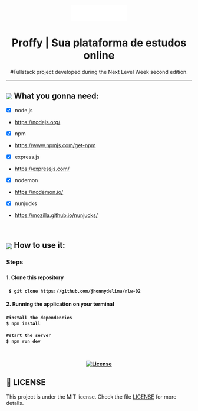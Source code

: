 <h1 align="center">

  <img src="https://github.com/jhonnydelima/nlw-02/blob/master/public/images/logo.svg" color="#8257E5" width="150px"/>
  <br>
  <br>
  Proffy | Sua plataforma de estudos online

</h1>

<p align="center">#Fullstack project developed during the Next Level Week second edition.</p>

<hr />

<h2> <img src= "https://img.icons8.com/plasticine/2x/rocket.png" width="50px" align="center"/> What you gonna need: </h2>

- [x] node.js
* https://nodejs.org/
- [x] npm
* https://www.npmjs.com/get-npm
- [x] express.js
* https://expressjs.com/
- [x] nodemon
* https://nodemon.io/
- [x] nunjucks
* https://mozilla.github.io/nunjucks/

<br>
<h2> <img src="https://i.dlpng.com/static/png/6577858_preview.png" width="50px" align="center"/> How to use it: </h2>

<h3> Steps <h3>
<h4> 1. Clone this repository <h4>

```
 $ git clone https://github.com/jhonnydelima/nlw-02
```

<h4> 2. Running the application on your terminal <h4>

```
#install the dependencies
$ npm install

#start the server
$ npm run dev
```

<br>
<p align="center">
  <a href="LICENSE" >
    <img alt="License" src="https://img.shields.io/badge/license-MIT-blueviolet">
  </a>
</p>

## :memo: LICENSE

This project is under the MIT license. Check the file [LICENSE](/LICENSE) for more details.